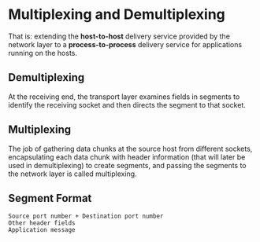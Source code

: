 # Multiplexing and Demultiplexing

That is: extending the **host-to-host** delivery service provided by the network layer to 
a **process-to-process** delivery service for applications running on the hosts.

## Demultiplexing
At the receiving end, the transport layer examines fields in segments to identify the receiving socket 
and then directs the segment to that socket.

## Multiplexing
The job of gathering data chunks at the source host from different sockets, 
encapsulating each data chunk with header information (that will later be used in demultiplexing) to create segments, 
and passing the segments to the network layer is called multiplexing.

## Segment Format

```
Source port number + Destination port number
Other header fields
Application message
```
